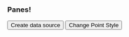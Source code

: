 ### Panes!

<div id="container">
  <button class="btn" id="createDataSource">Create data source</button>
  <button class="btn" id="changePointStyle">Change Point Style</button>
</div>

<style>
#container {
  position: absolute;
}

.loader {
  border: 16px solid #f3f3f3;
  border-radius: 50%;
  border-top: 16px solid #333;
  width: 120px;
  height: 120px;
  -webkit-animation: spin 2s linear infinite; /* Safari */
  animation: spin 2s linear infinite;
}

/* Safari */
@-webkit-keyframes spin {
  0% { -webkit-transform: rotate(0deg); }
  100% { -webkit-transform: rotate(360deg); }
}

@keyframes spin {
  0% { transform: rotate(0deg); }
  100% { transform: rotate(360deg); }
}

.jtk-connector { z-index: 1000; }

.jtk-endpoint { z-index: 1000; }
</style>

<script>
import jsPlumb from 'https://lively-kernel.org/lively4/BP2019RH-stable/prototypes/npm-modules/jsplumb.js'

import ContextMenu from 'src/client/contextmenu.js';

import DataProcessor from '../../src/internal/individuals-as-points/common/data-processor.js'
import ColorStore from '../../src/internal/individuals-as-points/common/color-store.js'
import { AVFParser } from "https://lively-kernel.org/voices/parsing-data/avf-parser.js"
import { deepCopy } from '../../src/internal/individuals-as-points/common/utils.js'
import { State } from '../../src/internal/individuals-as-points/common/actionState.js'
import { 
  SelectAction, 
  FilterAction, 
  AtomicFilterAction 
} from '../../src/internal/individuals-as-points/common/actions.js'

import setup from '../../setup.js'

let globalControlWidget

let defaultExtent = lively.pt(500, 300) 

let container = lively.query(this, "#container")
let resizeTimer
let selectAction
let filterAction

let inspectorPane
let focusedPane
let createDataSourceButton = lively.query(this, "#createDataSource")
let changePointStyle = lively.query(this, "#changePointStyle")
let strokeStyle = false

let loadingDiv = <div><div class="loader"></div>Loading components</div>

container.appendChild(loadingDiv);

let jsPlumbInstance = jsPlumb.jsPlumb.getInstance()

jsPlumbInstance.setContainer(container);

jsPlumbInstance.importDefaults({
  Connector : [ "Bezier", { curviness: 1 } ],
  Anchors : [ "BottomCenter", "TopCenter" ]
});

let lastRedraw = 0

let dataSourcePane

(async () => {
  await setup(this)
  
  createDataSourceButton.addEventListener('click', async () => {
    createDataSource()
  })
  
  changePointStyle.addEventListener('click', () => {
    updatePointStyle()
  })
  
  dataSourcePane = await createDataSource()
  
  container.removeChild(loadingDiv)
})()

async function createDataSource() {
  let dataSourceWidget = await lively.create("bp2019-data-source-widget")
  
  let newPane = await lively.create("bp2019-pane")
  
  newPane.setAttribute("title", "Datasource")
  newPane.setTitleBarColor("DeepPink")
  
  newPane.addVisualization(dataSourceWidget)
  newPane.setExtent(lively.pt(245, 150))
  
  lively.setPosition(newPane, lively.pt(400, 100))
  container.appendChild(newPane)
  
  newPane.addEventListener("contextmenu", async (evt) => {
    openChildTypeMenu(newPane, evt, false, true)
  })
  
  newPane.addEventListener("click", () => {
    setFocus(newPane)
  })
  
  newPane.addEventListener("position-changed", () => {
    if (Date.now() - lastRedraw > 100) {
      jsPlumbInstance.repaintEverything()
      lastRedraw = Date.now()
    }
  })
  
  return newPane
}

async function createInspectPane(parentPane) {
  let inspectWidget = await lively.create("bp2019-inspector-widget")
  inspectorPane = await lively.create("bp2019-pane")
  
  inspectorPane.setAttribute("title", "Inspector")
  inspectorPane.setTitleBarColor("Blue")
  
  inspectorPane.addVisualization(inspectWidget)
  inspectorPane.setExtent(lively.pt(260, 300))
  
  inspectorPane.applyState(State.fromState(parentPane.getState()))
  
  lively.setPosition(inspectorPane, lively.pt(100, 100))
  container.appendChild(inspectorPane)
  
  inspectorPane.addEventListener("click", () => {
    setFocus(inspectorPane)
  })
  
  jsPlumbInstance.connect({
    source: parentPane,
    target: inspectorPane,
    endpoint: ["Dot", {radius: 10}],
    endpointStyle:{ fill: "Blue"},
    anchors : ["Left", "Top"],
    paintStyle: {stroke: "Blue"}
  })
  
  inspectorPane.addEventListener("click-pane-close-button", () => {
    jsPlumbInstance.remove(inspectorPane)
    inspectorPane.childPanes.forEach(pane => 
      jsPlumbInstance.remove(pane)
    )
    parentPane.removeChild(inspectorPane)
  })
  
  inspectorPane.addEventListener("position-changed", () => {
    if (Date.now() - lastRedraw > 100) {
      jsPlumbInstance.repaintEverything()
      lastRedraw = Date.now()
    }
  })
  
  parentPane.addChild(inspectorPane)
  inspectorPane.setParent(parentPane)
  
  return inspectorPane
}

async function createNewVisualization(componentName, data, dataProcessor, colorStore, geoData) {
  let visualization = await lively.create(componentName)
  
  visualization.setDataProcessor(dataProcessor)
  visualization.setColorStore(colorStore)
  if (visualization.setGeoData) { visualization.setGeoData(geoData) }
  
  visualization.setExtent(defaultExtent)
  
  if (visualization.setContainerType) { visualization.setContainerType("pane") }
  if (visualization.setStrokeStyle) { visualization.setStrokeStyle(strokeStyle) }
  
  return visualization
}

async function createNewPane(component, componentName, position, data=[], extent=defaultExtent, state=false) {
  let newPane = await lively.create("bp2019-pane")
  
  newPane.addVisualization(component, componentName)
  await newPane.setData(data) 
  lively.setPosition(newPane, position)
  newPane.setExtent(extent)
  setFocus(newPane)
  
  if (state) {
    newPane.applyState(State.fromState(state))
  }
  
  createNewGlobalControlWidget(newPane)
  
  container.appendChild(newPane)
  
  newPane.addEventListener("contextmenu", async (evt) => {
    openChildTypeMenu(newPane, evt)
  })
  
  newPane.addEventListener("click", (evt) => {
    setFocus(newPane)
  })
  
  newPane.addEventListener("freehand-selection-contextmenu", (evt) => {
    evt.clientX = evt.detail.clientX
    evt.clientY = evt.detail.clientY
    openChildTypeMenu(newPane, evt, true)
  })
  
  newPane.addEventListener("freehand-selection-deleted", (evt) => {
    evt.stopPropagation()
    evt.preventDefault()
    let freehandSelection = evt.detail.selection
    newPane.deleteFreehandSelectionChildren(freehandSelection)
  })
  
  newPane.addEventListener("position-changed", () => {
    if (Date.now() - lastRedraw > 100) {
      jsPlumbInstance.repaintEverything()
      lastRedraw = Date.now()
    }
    if (inspectorPane) {
      let panePosition = lively.getPosition(newPane)
      lively.setPosition(inspectorPane, lively.pt(panePosition.x - 550, panePosition.y))
    }
  })
  
    
  newPane.addEventListener("extent-changed", () => {
      //ugly waiting for extent change of pane and selections happening in pane.js
      setTimeout(jsPlumbInstance.repaintEverything, 500)
  })
  
  return newPane
}

async function createNewChildPane(parentPane, childComponentName, evt) {
  let childPosition
  let fromSelection = (evt.type === "freehand-selection-contextmenu")
  let selection = {}
  
  if (fromSelection) {
    let individuals = evt.detail.individualsSelection.selectedIndividuals
    if (individuals.length === 0) {
      lively.notify("Please select some individuals to open a new visualization")
      return
    }
    
    selection = {selectionColor: evt.detail.individualsSelection.selectionColor}
    childPosition = lively.getPosition(parentPane).addPt(lively.pt(defaultExtent.x + 100, 0))
  } else {
    childPosition = lively.getPosition(parentPane).addPt(lively.pt(100, defaultExtent.y + 100))
  }
  
  let parentState = parentPane.getState()
  let parentData = parentPane.getData()
  let childVisualization = await createNewVisualization(
    childComponentName, 
    deepCopy(parentData), 
    parentState.dataProcessor, 
    parentState.colorStore, 
    parentState.geoData
  )

  let childPane = await createNewPane(
    childVisualization, 
    childComponentName, 
    childPosition, 
    deepCopy(parentData), 
    defaultExtent, 
    parentPane.getState()
  )
  
  childPane.addEventListener("click-pane-close-button", () => {
    jsPlumbInstance.remove(childPane)
    childPane.childPanes.forEach(pane => 
      jsPlumbInstance.remove(pane)
    )
    parentPane.removeChild(childPane)
  })
  
  parentPane.addChild(childPane)
  childPane.setParent(parentPane)
  
  if (fromSelection) {
    let individuals = evt.detail.individualsSelection.selectedIndividuals
    
    let currentState = childPane.getState()
    
    let selectionFilter = new AtomicFilterAction (
      "indexIDUnique", 
      individuals.map(individual => individual.indexIDUnique), 
      currentState.dataProcessor
    )
    
    currentState.filterAction.addFilter(selectionFilter)
    
    childPane.applyAction(currentState.filterAction)
    childPane.setIndividualsSelection(evt.detail.individualsSelection)
  }

  if (fromSelection) {
    jsPlumbInstance.connect({
      source: evt.detail.freehandSelectionSVGElement,
      target: childPane,
      endpoint: ["Dot", {radius: 10}],
      endpointStyle:{ fill: selection.selectionColor},
      anchors : ["Right", "Left"],
      paintStyle: {stroke: selection.selectionColor}
    })
  } else {
    jsPlumbInstance.connect({
      source: parentPane,
      target: childPane,
      endpoint: ["Dot", {radius: 10}]
    })
  }
  
  return childPane
}

function updatePointStyle() {
  strokeStyle = !strokeStyle
  Object.keys(container.getElementsByTagName("bp2019-pane")).forEach(pane => {
    container.getElementsByTagName("bp2019-pane")[pane].updateStrokeStyle(strokeStyle)
  }) 
}

function setFocus(pane) {
  // when same pane no switching needed so that no race condition with filter events occur
  if (pane === focusedPane) {
    return 
  }
  
  if (focusedPane) {
    if (focusedPane.globalControlWidget) {
      focusedPane.globalControlWidget.style.visibility = "hidden"
    }
    focusedPane.removeFocus()
  }
  
  pane.setFocus()
  focusedPane = pane
  
  if (focusedPane.globalControlWidget) {
    focusedPane.globalControlWidget.style.visibility = "visible"
    focusedPane.globalControlWidget.loadState(State.fromState(focusedPane.getState()))
  }
  
  if (inspectorPane && inspectorPane !== focusedPane && dataSourcePane !== focusedPane) {
    let focusedPanePosition = lively.getPosition(focusedPane)
    lively.setPosition(inspectorPane, lively.pt(focusedPanePosition.x - 500, focusedPanePosition.y))
  }
} 

function registerAtGlobalControlPanel(pane) {
  if (!globalControlWidget) return
  if (!pane) return
  
  globalControlWidget.clearListeners()
  globalControlWidget.addListener(pane)
  
  globalControlWidget.loadState(State.fromState(pane.getState()))
}

async function createNewGlobalControlWidget(pane) {
  if (!dataSourcePane) {
    lively.notify("Missing data source")
    return
  }
    
  globalControlWidget = await lively.create('bp2019-global-control-widget')
  globalControlWidget.setDataProcessor(dataSourcePane.getState().dataProcessor)
  globalControlWidget.setColorStore(dataSourcePane.getState().colorStore) 
  globalControlWidget.initializeAfterDataFetch()

  globalControlWidget.style.background = "grey"
  globalControlWidget.style.left = "-205px"
  globalControlWidget.style.top = "-24px"
  globalControlWidget.style.overflow = "scroll"
  globalControlWidget.style.width = "200px"
  
  pane.appendChild(globalControlWidget)
  globalControlWidget.setPosition(lively.getPosition(globalControlWidget))
  pane.setGlobalControlWidget(globalControlWidget)
  
  registerAtGlobalControlPanel(pane)
}

async function openChildTypeMenu(parentPane, evt, selection = false, dataSource = false) {
  evt.stopPropagation()
  evt.preventDefault()
  
  const menuItems = [
    ['New Map', () => createNewChildPane(parentPane, 'bp2019-map-widget', evt)],
    ['New X-Y-Diagram', () => createNewChildPane(parentPane, 'bp2019-y-axis-widget', evt)],
    ['New Statistic', () => createNewChildPane(parentPane, 'bp2019-statistic-widget', evt)],
    ['New Venn-Diagram', () => createNewChildPane(parentPane, 'bp2019-venn-widget', evt)]
  ]
  
  if(dataSource) {
    menuItems.push(['Open inspector', () => createInspectPane(parentPane)])
  }
  
  if (!selection && !dataSource) {
    menuItems.push(['Clone this pane', () => clonePane(parentPane, evt)])
  }
  
  const menu = await ContextMenu.openIn(document.body, evt, parentPane, document.body,  menuItems)
}

async function clonePane(pane, evt) {
  let paneState = pane.getState()
  
  let clonedVisualization = await createNewVisualization(
    pane.visualizationType, 
    State.fromState(pane.getData()), 
    paneState.dataProcessor, 
    paneState.colorStore, 
    paneState.geoData
  )
  
  let clonedPanePosition = lively.getPosition(pane).addPt(lively.pt(100, -100))
  
  createNewPane(
    clonedVisualization, 
    pane.visualizationType, 
    clonedPanePosition, 
    pane.getData(), 
    defaultExtent, 
    paneState
  )
}

// well turns out jsPlumb cannot connect SVG shapes (as offset and size calculation don't work out of the box with them like with html elements)
// let's just write our own calculations then (reference: https://jsplumbtoolkit.com/blog/connecting-svg-shapes)

// needs to be corrected
var offsetCalculators = {
"POLYGON":function(el) {
    var rect = el.getBoundingClientRect()
    var containerRect = container.getBoundingClientRect()
    return {
        left: rect.left - containerRect.left,
        top: rect.top - containerRect.top
    };
  }
};

// custom size calculators for SVG shapes.
var sizeCalculators = {
"POLYGON":function(el) {
    var rect = el.getBoundingClientRect()
    var rx = rect.width,
        ry = rect.height;
    return [ rx, ry ];
  }
}

// store original jsPlumb prototype methods for getOffset and size.
var originalOffset = jsPlumb.jsPlumb.getOffset
var originalSize = jsPlumb.jsPlumb.getSize


jsPlumbInstance.getOffset = function(el) {
  var tn = el.tagName.toUpperCase();
  
  if (offsetCalculators[tn]) {
    return offsetCalculators[tn](el);
  } else {
    return originalOffset.apply(this, [el]);
  }
};

jsPlumbInstance.getSize = function(el) {
  var tn = el.tagName.toUpperCase();

  if (sizeCalculators[tn]) {
    return sizeCalculators[tn](el);
  } else {
    return originalSize.apply(this, [el]);
  }
};

""
</script>